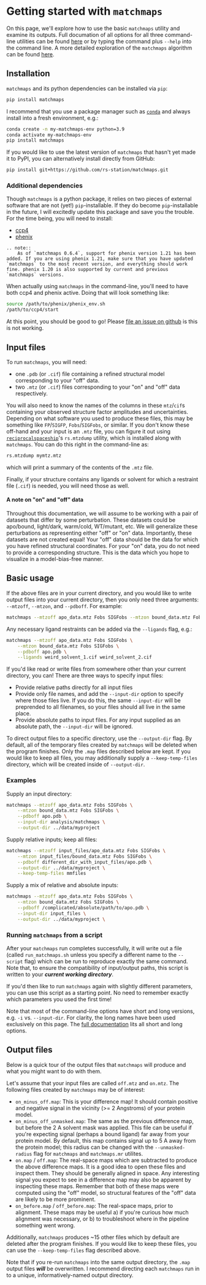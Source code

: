 # Getting started with `matchmaps`

On this page, we'll explore how to use the basic `matchmaps` utility and examine its outputs.  Full documation of all options for all three command-line utilities can be found [here](cli.md) or by typing the command plus `--help` into the command line. A more detailed exploration of the `matchmaps` algorithm can be found [here](about.md).

## Installation

`matchmaps` and its python dependencies can be installed via `pip`:
```bash
pip install matchmaps
```
I recommend that you use a package manager such as [`conda`](https://docs.conda.io/en/latest/) and always install into a fresh environment, e.g.:

```bash
conda create -n my-matchmaps-env python=3.9
conda activate my-matchmaps-env
pip install matchmaps
```

If you would like to use the latest version of `matchmaps` that hasn't yet made it to PyPI, you can alternatively install directly from GitHub:
```bash
pip install git+https://github.com/rs-station/matchmaps.git
```

### Additional dependencies

Though `matchmaps` is a python package, it relies on two pieces of external software that are not (yet!) `pip`-installable. If they do become `pip`-installable in the future, I will excitedly update this package and save you the trouble. For the time being, you will need to install:

 - [ccp4](https://www.ccp4.ac.uk/download/#os=mac)
 - [phenix](https://phenix-online.org/documentation/install-setup-run.html)

```{eval-rst}
.. note::
    As of `matchmaps 0.6.4`, support for phenix version 1.21 has been added. If you are using phenix 1.21, make sure that you have updated `matchmaps` to the most recent version, and everything should work fine. phenix 1.20 is also supported by current and previous `matchmaps` versions.
```
When actually using `matchmaps` in the command-line, you'll need to have both ccp4 and phenix active. Doing that will look something like:
```bash
source /path/to/phenix/phenix_env.sh
/path/to/ccp4/start
```

At this point, you should be good to go! Please [file an issue on github](https://github.com/rs-station/matchmaps/issues) is this is not working.

## Input files

To run `matchmaps`, you will need:
 - one `.pdb` (or `.cif`) file containing a refined structural model corresponding to your "off" data.
 - two `.mtz` (or `.cif`) files corresponding to your "on" and "off" data respectively.

You will also need to know the names of the columns in these `mtz`/`cif`s containing your observed structure factor amplitudes and uncertainties. Depending on what software you used to produce these files, this may be something like `FP`/`SIGFP`, `Fobs`/`SIGFobs`, or similar. If you don't know these off-hand and your input is an `.mtz` file, you can figure it out using [`reciprocalspaceship`](https://rs-station.github.io/reciprocalspaceship/)'s `rs.mtzdump` utility, which is installed along with `matchmaps`. You can do this right in the command-line as:
```bash
rs.mtzdump mymtz.mtz
```
which will print a summary of the contents of the `.mtz` file.

Finally, if your structure contains any ligands or solvent for which a restraint file (`.cif`) is needed, you will need those as well.

#### A note on "on" and "off" data

Throughout this documentation, we will assume to be working with a pair of datasets that differ by some perturbation. These datasets could be apo/bound, light/dark, warm/cold, WT/mutant, etc. We will generalize these perturbations as representing either "off" or "on" data. Importantly, these datasets are not created equal! Your "off" data should be the data for which you have refined structural coordinates. For your "on" data, you do not need to provide a corresponding structure. This is the data which you hope to visualize in a model-bias-free manner.

## Basic usage

If the above files are in your current directory, and you would like to write output files into your current directory, then you only need three arguments: `--mtzoff`, `--mtzon`, and `--pdboff`. For example:

```bash
matchmaps --mtzoff apo_data.mtz Fobs SIGFobs --mtzon bound_data.mtz Fobs SIGFobs --pdboff apo.pdb
```

Any necessary ligand restraints can be added via the `--ligands` flag, e.g.:

```bash
matchmaps --mtzoff apo_data.mtz Fobs SIGFobs \
    --mtzon bound_data.mtz Fobs SIGFobs \
    --pdboff apo.pdb \
    --ligands weird_solvent_1.cif weird_solvent_2.cif
```

If you'd like read or write files from somewhere other than your current directory, you can! There are three ways to specify input files:
 - Provide relative paths directly for all input files
 - Provide only file names, and add the `--input-dir` option to specify where those files live. If you do this, the same `--input-dir` will be preprended to all filenames, so your files should all live in the same place.
 - Provide absolute paths to input files. For any input supplied as an absolute path, the `--input-dir` will be ignored.

To direct output files to a specific directory, use the `--output-dir` flag. By default, all of the temporary files created by `matchmaps` will be deleted when the program finishes. Only the `.map` files described below are kept. If you would like to keep all files, you may additionally supply a `--keep-temp-files` directory, which will be created inside of `--output-dir`.

### Examples 

Supply an input directory:
```bash
matchmaps --mtzoff apo_data.mtz Fobs SIGFobs \
    --mtzon bound_data.mtz Fobs SIGFobs \
    --pdboff apo.pdb \
    --input-dir analysis/matchmaps \
    --output-dir ../data/myproject
```

Supply relative inputs; keep all files:
```bash
matchmaps --mtzoff input_files/apo_data.mtz Fobs SIGFobs \
    --mtzon input_files/bound_data.mtz Fobs SIGFobs \
    --pdboff different_dir_with_input_files/apo.pdb \
    --output-dir ../data/myproject \
    --keep-temp-files mmfiles
```

Supply a mix of relative and absolute inputs:
```bash
matchmaps --mtzoff apo_data.mtz Fobs SIGFobs \
    --mtzon bound_data.mtz Fobs SIGFobs \
    --pdboff /complicated/absolute/path/to/apo.pdb \
    --input-dir input_files \
    --output-dir ../data/myproject \
```

### Running `matchmaps` from a script
After your `matchmaps` run completes successfully, it will write out a file (called `run_matchmaps.sh` unless you specify a different name to the `--script` flag) which can be run to reproduce exactly the same command. Note that, to ensure the compatibility of input/output paths, this script is written to your ***current working directory***.

If you'd then like to run `matchmaps` again with slightly different parameters, you can use this script as a starting point. No need to remember exactly which parameters you used the first time!

Note that most of the command-line options have short and long versions, e.g. `-i` vs. `--input-dir`. For clarity, the long names have been used exclusively on this page. The [full documentation](cli.md) lits all short and long options.

## Output files

Below is a quick tour of the output files that `matchmaps` will produce and what you might want to do with them.

Let's assume that your input files are called `off.mtz` and `on.mtz`. The following files created by `matchmaps` may be of interest:

 - `on_minus_off.map`: This is your difference map! It should contain positive and negative signal in the vicinity (>= 2 Angstroms) of your protein model.
 - `on_minus_off_unmasked.map`: The same as the previous difference map, but before the 2 A solvent mask was applied. This file can be useful if you're expecting signal (perhaps a bound ligand) far away from your protein model. By default, this map contains signal up to 5 A away from the protein model; this radius can be changed with the `--unmasked-radius` flag for `matchmaps` and `matchmaps.mr` utilites. 
 - `on.map` / `off.map`: The real-space maps which are subtracted to produce the above difference maps. It is a good idea to open these files and inspect them. They should be generally aligned in space. Any interesting signal you expect to see in a difference map may also be apparent by inspecting these maps. Remember that both of these maps were computed using the "off" model, so structural features of the "off" data are likely to be more prominent.
 - `on_before.map` / `off_before.map`: The real-space maps, prior to alignment. These maps may be useful a) if you're curious how much alignment was necessary, or b) to troubleshoot where in the pipeline something went wrong.

Additionally, `matchmaps` produces ~15 other files which by default are deleted after the program finishes. If you would like to keep these files, you can use the `--keep-temp-files` flag described above.

Note that if you re-run `matchmaps` into the same output directory, the `.map` output files ***will*** be overwritten. I recommend directing each `matchmaps` run in to a unique, informatively-named output directory.